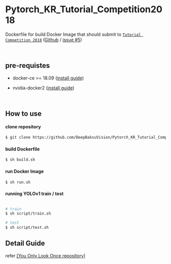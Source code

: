 # Pytorch_KR_Tutorial_Competition2018



Dockerfile for build Docker Image that should submit to [`Tutorial Competition 2018`](https://pytorchkr.github.io/Tutorial-Competition-2018/?fbclid=IwAR0MiIQOMFyXuL6Ygm6mMfFE2Wc-xMXOssF97fOmzUn_QQaDy5h7jLJkByI) ([Github](https://github.com/PyTorchKR/Tutorial-Competition-2018) / [issue #5](https://github.com/PyTorchKR/Tutorial-Competition-2018/issues/5))

​    

## pre-requistes

- docker-ce >= 18.09 ([install guide](https://docs.docker.com/install/linux/docker-ce/ubuntu/#install-docker-ce))

- nvidia-docker2 ([install guide](https://github.com/NVIDIA/nvidia-docker))

​    

## How to use



#### clone repository

```bash
$ git clone https://github.com/DeepBaksuVision/Pytorch_KR_Tutorial_Competition2018.git
```



#### build Dockerfile

```bash
$ sh build.sh
```



#### run Docker Image

```bash
$ sh run.sh
```



#### running YOLOv1 train / test

```bash

# train
$ sh script/train.sh

# test
$ sh script/test.sh
```



## Detail Guide

refer [[You Only Look Once repository]](https://github.com/DeepBaksuVision/You_Only_Look_Once)
